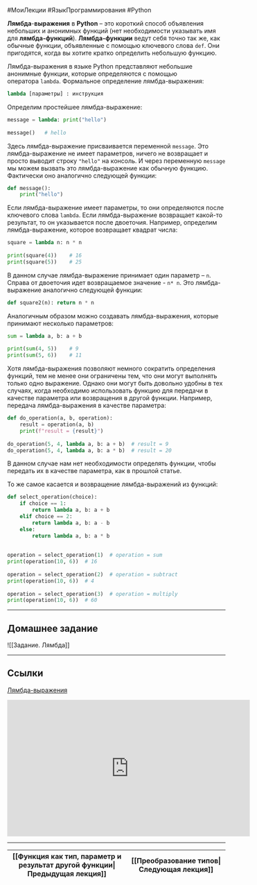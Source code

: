#МоиЛекции #ЯзыкПрограммирования #Python 

**Лямбда**-**выражения** в **Python** – это короткий способ объявления небольших и анонимных функций (нет необходимости указывать имя для **лямбда-функций**). **Лямбда-функции** ведут себя точно так же, как обычные функции, объявленные с помощью ключевого слова `def`. Они пригодятся, когда вы хотите кратко определить небольшую функцию.

Лямбда-выражения в языке Python представляют небольшие анонимные функции, которые определяются с помощью оператора `lambda`. Формальное определение лямбда-выражения:

```python
lambda [параметры] : инструкция
```

Определим простейшее лямбда-выражение:

```python
message = lambda: print("hello")
 
message()   # hello
```

Здесь лямбда-выражение присваивается переменной `message`. Это лямбда-выражение не имеет параметров, ничего не возвращает и просто выводит строку `"hello"` на консоль. И через переменную `message` мы можем вызвать это лямбда-выражение как обычную функцию. Фактически оно аналогично следующей функции:

```python
def message(): 
    print("hello")
```

Если лямбда-выражение имеет параметры, то они определяются после ключевого слова `lambda`. Если лямбда-выражение возвращает какой-то результат, то он указывается после двоеточия. Например, определим лямбда-выражение, которое возвращает квадрат числа:

```python
square = lambda n: n * n
 
print(square(4))    # 16
print(square(5))    # 25
```

В данном случае лямбда-выражение принимает один параметр – `n`. Справа от двоеточия идет возвращаемое значение - `n* n`. Это лямбда-выражение аналогично следующей функции:

```python
def square2(n): return n * n
```

Аналогичным образом можно создавать лямбда-выражения, которые принимают несколько параметров:

```python
sum = lambda a, b: a + b
 
print(sum(4, 5))    # 9
print(sum(5, 6))    # 11
```

Хотя лямбда-выражения позволяют немного сократить определения функций, тем не менее они ограничены тем, что они могут выполнять только одно выражение. Однако они могут быть довольно удобны в тех случаях, когда необходимо использовать функцию для передачи в качестве параметра или возвращения в другой функции. Например, передача лямбда-выражения в качестве параметра:

```python
def do_operation(a, b, operation):
    result = operation(a, b)
    print(f"result = {result}")
 
do_operation(5, 4, lambda a, b: a + b)  # result = 9
do_operation(5, 4, lambda a, b: a * b)  # result = 20
```

В данном случае нам нет необходимости определять функции, чтобы передать их в качестве параметра, как в прошлой статье.

То же самое касается и возвращение лямбда-выражений из функций:

```python
def select_operation(choice):
    if choice == 1:
        return lambda a, b: a + b
    elif choice == 2:
        return lambda a, b: a - b
    else:
        return lambda a, b: a * b
 
 
operation = select_operation(1)  # operation = sum
print(operation(10, 6))  # 16
 
operation = select_operation(2)  # operation = subtract
print(operation(10, 6))  # 4
 
operation = select_operation(3)  # operation = multiply
print(operation(10, 6))  # 60
```

---
## Домашнее задание 

![[Задание. Лямбда]]

---
## Ссылки

[Лямбда-выражения](https://metanit.com/python/tutorial/2.18.php)

<iframe width="560" height="315" src="https://www.youtube.com/embed/PESQ755dHGg?si=UKH7ZtC3SaUN7Ne5" title="YouTube video player" frameborder="0" allow="accelerometer; autoplay; clipboard-write; encrypted-media; gyroscope; picture-in-picture; web-share" referrerpolicy="strict-origin-when-cross-origin" allowfullscreen></iframe>

---

| [[Функция как тип, параметр и результат другой функции\|Предыдущая лекция]] | [[Преобразование типов\|Следующая лекция]] |
| --------------------------------------------------------------------------- | ------------------------------------------ |


